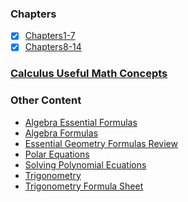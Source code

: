  ### Chapters
 - [x] [Chapters1-7](Chapters1-7)
 - [x] [Chapters8-14](Chapters8-14)
 
 ### [Calculus Useful Math Concepts](Calculus_Useful_Math_Concepts)
 
 ### Other Content
 
- [Algebra Essential Formulas](Algebra_Essential_Formulas.pdf)
- [Algebra Formulas](Algebra_Formulas.pdf)
- [Essential Geometry Formulas Review](Essential_Geometry_Formulas_Review.pdf)
- [Polar Equations](PolarEquations.pdf)
- [Solving Polynomial Ecuations](Solving_Polynomial_Ecuations.pdf)
- [Trigonometry](Trigonometry.pdf)
- [Trigonometry Formula Sheet](TrigonometryFormulaSheet.pdf)
 

